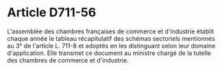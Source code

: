 # Article D711-56

L'assemblée des chambres françaises de commerce et d'industrie établit chaque année le tableau récapitulatif des schémas sectoriels mentionnés au 3° de l'article L. 711-8 et adoptés en les distinguant selon leur domaine d'application. Elle transmet ce document au ministre chargé de la tutelle des chambres de commerce et d'industrie.